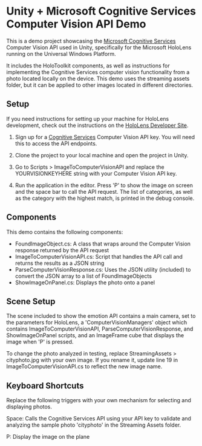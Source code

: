 
# Unity + Microsoft Cognitive Services Computer Vision API Demo
This is a demo project showcasing the [Microsoft Cognitive Services](https://www.microsoft.com/cognitive-services/en-us/computer-vision-api) Computer Vision API used in Unity, specifically for the Microsoft HoloLens running on the Universal Windows Platform. 

It includes the HoloToolkit components, as well as instructions for implementing the Cognitive Services computer vision functionality from a photo located locally on the device. This demo uses the streaming assets folder, but it can be applied to other images located in different directories.

## Setup
If you need instructions for setting up your machine for HoloLens development, check out the instructions on the [HoloLens Developer Site](https://www.microsoft.com/microsoft-hololens/en-us/developers).

1. Sign up for a [Cognitive Services](https://www.microsoft.com/cognitive-services/en-us/computer-vision-api) Computer Vision API key. You will need this to access the API endpoints.

2. Clone the project to your local machine and open the project in Unity. 

3. Go to Scripts > ImageToComputerVisionAPI and replace the YOURVISIONKEYHERE string with your Computer Vision API key.

4. Run the application in the editor. Press 'P' to show the image on screen and the space bar to call the API request. The list of categories, as well as the category with the highest match, is printed in the debug console.

## Components
This demo contains the following components:

* FoundImageObject.cs: A class that wraps around the Computer Vision response returned by the API request
* ImageToComputerVisionAPI.cs: Script that handles the API call and returns the results as a JSON string
* ParseComputerVisionResponse.cs: Uses the JSON utility (included) to convert the JSON array to a list of FoundImageObjects
* ShowImageOnPanel.cs: Displays the photo onto a panel

## Scene Setup
The scene included to show the emotion API contains a main camera, set to the parameters for HoloLens, a 'ComputerVisionManagers' object which contains ImageToComputerVisionAPI, ParseComputerVisionResponse, and ShowImageOnPanel scripts, and an ImageFrame cube that displays the image when 'P' is pressed.

To change the photo analyzed in testing, replace StreamingAssets > cityphoto.jpg with your own image. If you rename it, update line 19 in ImageToComputerVisionAPI.cs to reflect the new image name.

## Keyboard Shortcuts
Replace the following triggers with your own mechanism for selecting and displaying photos. 

Space: Calls the Cognitive Services API using your API key to validate and analyzing the sample photo 'cityphoto' in the Streaming Assets folder.

P: Display the image on the plane